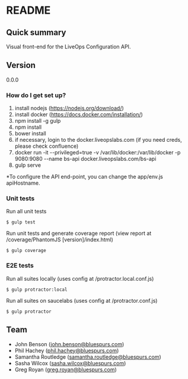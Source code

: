 # README #

## Quick summary ##
Visual front-end for the LiveOps Configuration API.

## Version ##
0.0.0

### How do I get set up? ###

1. install nodejs (https://nodejs.org/download/)
1. install docker (https://docs.docker.com/installation/)
1. npm install -g gulp
1. npm install
1. bower install
1. if necessary, login to the docker.liveopslabs.com (if you need creds, please check confluence)
1. docker run -it --privileged=true -v /var/lib/docker:/var/lib/docker -p 9080:9080 --name bs-api docker.liveopslabs.com/bs-api
1. gulp serve

*To configure the API end-point, you can change the app/env.js apiHostname.

### Unit tests ###
Run all unit tests
```shell
$ gulp test
```

Run unit tests and generate coverage report (view report at /coverage/PhantomJS [version]/index.html)
```shell
$ gulp coverage
```

### E2E tests ###
Run all suites locally (uses config at /protractor.local.conf.js)
```shell
$ gulp protractor:local
```

Run all suites on saucelabs (uses config at /protractor.conf.js)
```shell
$ gulp protractor
```

## Team ##
* John Benson (john.benson@bluespurs.com)
* Phil Hachey (phil.hachey@bluespurs.com)
* Samantha Routledge (samantha.routledge@bluespurs.com)
* Sasha Wilcox (sasha.wilcox@bluespurs.com)
* Greg Royan (greg.royan@bluespurs.com)
